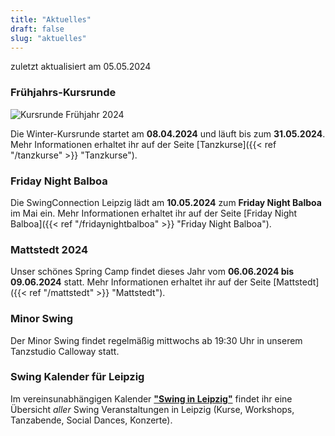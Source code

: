 ```yaml
---
title: "Aktuelles"
draft: false
slug: "aktuelles"
---
```


zuletzt aktualisiert am 05.05.2024

### Frühjahrs-Kursrunde
![Kursrunde Frühjahr 2024](../slider_kurse_spring_2024.png)

Die Winter-Kursrunde startet am **08.04.2024** und läuft bis zum **31.05.2024**. Mehr Informationen erhaltet ihr auf der Seite [Tanzkurse]({{< ref "/tanzkurse" >}} "Tanzkurse").

### Friday Night Balboa
Die SwingConnection Leipzig lädt am **10.05.2024** zum **Friday Night Balboa** im Mai ein. Mehr Informationen erhaltet ihr auf der Seite [Friday Night Balboa]({{< ref "/fridaynightbalboa" >}} "Friday Night Balboa"). 

### Mattstedt 2024
Unser schönes Spring Camp findet dieses Jahr vom **06.06.2024 bis 09.06.2024** statt. Mehr Informationen erhaltet ihr auf der Seite [Mattstedt]({{< ref "/mattstedt" >}} "Mattstedt").

### Minor Swing
Der Minor Swing findet regelmäßig mittwochs ab 19:30 Uhr in unserem Tanzstudio Calloway statt.

### Swing Kalender für Leipzig
Im vereinsunabhängigen Kalender [**"Swing in Leipzig"**](https://kalender.digital/0c529f4b4448ea55b992) findet ihr eine Übersicht *aller* Swing Veranstaltungen in Leipzig (Kurse, Workshops, Tanzabende, Social Dances, Konzerte).
